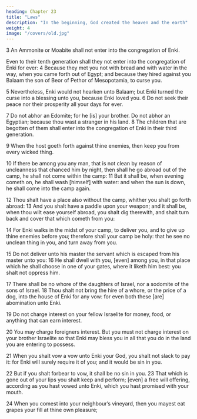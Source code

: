 ```yaml
---
heading: Chapter 23
title: "Laws"
description: "In the beginning, God created the heaven and the earth"
weight: 4
image: "/covers/old.jpg"
---
```



3 An Ammonite or Moabite shall not enter into the congregation of Enki.

Even to their tenth generation shall they not enter into the congregation of Enki for ever: 4 Because they met you not with bread and with water in the way, when you came forth out of Egypt; and because they hired against you Balaam the son of Beor of Pethor of Mesopotamia, to curse you. 

5 Nevertheless, Enki would not hearken unto Balaam; but Enki turned the curse into a blessing unto you, because Enki loved you. 6 Do not seek their peace nor their prosperity all your days for ever.

7 Do not abhor an Edomite; for he [is] your brother. Do not abhor an Egyptian; because thou
wast a stranger in his land. 8 The children that are begotten of them shall enter into the congregation of Enki in their third generation. 

9 When the host goeth forth against thine enemies, then keep you from every wicked thing.

10 If there be among you any man, that is not clean by reason of uncleanness that chanced him by night, then shall he go abroad out of the camp, he shall not come within the camp: 11 But it shall be, when evening cometh on, he shall wash [himself] with water: and when the sun is
down, he shall come into the camp again.

12 Thou shalt have a place also without the camp, whither you shalt go forth abroad: 13 And you shalt have a paddle upon your weapon; and it shall be, when thou wilt ease yourself abroad, you shalt dig therewith, and shalt turn back and cover that which cometh from you: 

14 For Enki walks in the midst of your camp, to deliver you, and to give up thine enemies before you;
therefore shall your camp be holy: that he see no unclean
thing in you, and turn away from you. 

15 Do not deliver unto his master the servant which is escaped from his master unto you: 16 He shall dwell with you, [even] among you, in that place which he shall choose in one of your gates, where it liketh him best: you shalt not oppress him.

17 There shall be no whore of the daughters of Israel, nor a sodomite of the sons of Israel. 18 Thou shalt not bring the hire of a whore, or the price of a dog, into the house of Enki for any vow: for even both these [are] abomination unto Enki.

19 Do not charge interest on your fellow Israelite for money, food, or anything that can earn interest. 

20 You may charge foreigners interest. But you must not charge interest on your brother Israelite so that Enki may bless you in all that you do in the land you are entering to possess.


21 When you shalt vow a vow unto Enki your God, you shalt not slack to pay it: for Enki
will surely require it of you; and it would be sin in you.

22 But if you shalt forbear to vow, it shall be no sin in you. 23 That which is gone out of your lips you shalt keep and perform; [even] a free will offering, according as you hast vowed unto Enki, which you hast promised with your mouth.

24 When you comest into your neighbour’s vineyard, then you mayest eat grapes your fill at thine own pleasure;


